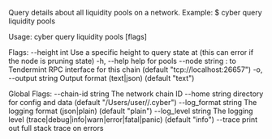 Query details about all liquidity pools on a network.
Example:
$ cyber query liquidity pools

Usage:
  cyber query liquidity pools [flags]

Flags:
      --height int      Use a specific height to query state at (this can error if the node is pruning state)
  -h, --help            help for pools
      --node string     <host>:<port> to Tendermint RPC interface for this chain (default "tcp://localhost:26657")
  -o, --output string   Output format (text|json) (default "text")

Global Flags:
      --chain-id string     The network chain ID
      --home string         directory for config and data (default "/Users/user//.cyber")
      --log_format string   The logging format (json|plain) (default "plain")
      --log_level string    The logging level (trace|debug|info|warn|error|fatal|panic) (default "info")
      --trace               print out full stack trace on errors
